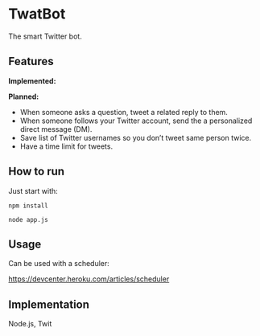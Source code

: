# TwatBot

The smart Twitter bot.


## Features

**Implemented:**

**Planned:**

* When someone asks a question, tweet a related reply to them.
* When someone follows your Twitter account, send the a personalized direct message (DM).
* Save list of Twitter usernames so you don’t tweet same person twice.
* Have a time limit for tweets.


## How to run

Just start with:

	npm install

	node app.js


## Usage

Can be used with a scheduler:

https://devcenter.heroku.com/articles/scheduler


## Implementation

Node.js, Twit